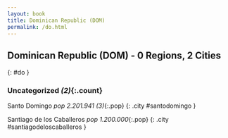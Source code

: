 ```yaml
---
layout: book
title: Dominican Republic (DOM)
permalink: /do.html
---
```


## Dominican Republic (DOM) - 0 Regions, 2 Cities
{: #do }





### Uncategorized _(2)_{:.count}


Santo Domingo  _pop 2.201.941 (3)_{:.pop} {: .city #santodomingo } <br>

Santiago de los Caballeros  _pop 1.200.000_{:.pop} {: .city #santiagodeloscaballeros } <br>


 
